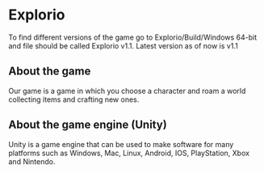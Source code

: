 # Explorio

To find different versions of the game go to Explorio/Build/Windows 64-bit and file should be called Explorio v1.1.
Latest version as of now is v1.1

## About the game

Our game is a game in which you choose a character and roam a world collecting items and crafting new ones.

## About the game engine (Unity)

Unity is a game engine that can be used to make software for many platforms such as Windows, Mac, Linux, Android, IOS, PlayStation, Xbox and Nintendo.
